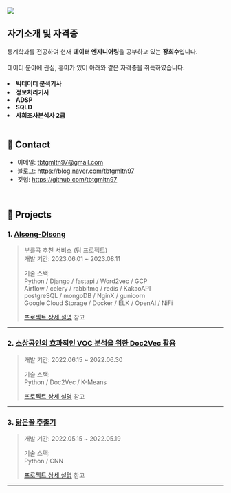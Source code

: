 <img src="https://capsule-render.vercel.app/api?type=rounded&color=auto&height=200&section=header&text=portfolio&fontSize=90" />


<div align=left><h2> 자기소개 및 자격증 </h2></div>
<div align=left>
통계학과를 전공하여
현재 <b>데이터 엔지니어링</b>을 공부하고 있는 <b>장희수</b>입니다.<br>
  <br>
데이터 분야에 관심, 흥미가 있어 아래와 같은 자격증을 취득하였습니다.<br>
  <br>
<li><b>빅데이터 분석기사</b></li>
<li><b>정보처리기사</b></li>
<li><b>ADSP</b></li>
<li><b>SQLD</b></li>
<li><b>사회조사분석사 2급</b></li>
</div>
</br>

## :pushpin: Contact
- 이메일: tbtgmltn97@gmail.com
- 블로그: https://blog.naver.com/tbtgmltn97
- 깃헙: https://github.com/tbtgmltn97

</br>

## :pushpin: Projects
### 1. [Alsong-Dlsong](https://github.com/tbtgmltn97/portfolio/blob/main/%ED%8F%AC%ED%8A%B8%ED%8F%B4%EB%A6%AC%EC%98%A4/Alsong-Dlsong.md)
>부를곡 추천 서비스 (팀 프로젝트) <br>
>개발 기간: 2023.06.01 ~ 2023.08.11  
>  
>기술 스택:  
>Python / Django / fastapi / Word2vec / GCP <br>
>Airflow / celery / rabbitmq / redis / KakaoAPI <br>
>postgreSQL / mongoDB / NginX / gunicorn <br>
>Google Cloud Storage / Docker / ELK / OpenAI / NiFi <br>
>  
>[프로젝트 상세 설명](https://github.com/romantiveloper/Alsong-Dlsong) 참고

---

### 2. [소상공인의 효과적인 VOC 분석을 위한 Doc2Vec 활용](https://github.com/tbtgmltn97/portfolio/blob/main/%ED%8F%AC%ED%8A%B8%ED%8F%B4%EB%A6%AC%EC%98%A4/VOC.md)
>개발 기간: 2022.06.15 ~ 2022.06.30  
>
>기술 스택:  
>Python / Doc2Vec / K-Means    
>  
>[프로젝트 상세 설명](https://github.com/tbtgmltn97/VOC-kmeans) 참고

---

### 3. [닮은꼴 추출기](https://github.com/tbtgmltn97/portfolio/blob/main/%ED%8F%AC%ED%8A%B8%ED%8F%B4%EB%A6%AC%EC%98%A4/cnn-project.md)
>개발 기간: 2022.05.15 ~ 2022.05.19  
>
>기술 스택:  
>Python / CNN     
>  
>[프로젝트 상세 설명](https://github.com/tbtgmltn97/CNN-project) 참고

---
